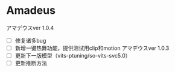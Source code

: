 # Amadeus
アマデウスver 1.0.4
 - [ ] 修复诸多bug
 - [ ] 新增一键热舞功能，提供测试用clip和motion
アマデウスver 1.0.3
 - [ ] 更新下一版模型（vits-ptuning/so-vits-svc5.0）
 - [ ] 更新推断方法
